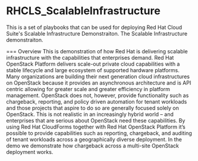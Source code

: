 # RHCLS_ScalableInfrastructure

This is a set of playbooks that can be used for deploying Red Hat Cloud Suite's Scalable Infrastructure Demonstraiton. The Scalable Infrastructure demonstraiton.

=== Overview
This is demonstration of how Red Hat is delivering scalable infrastructure with the capabilities that enterprises demand. Red Hat OpenStack Platform delivers scale-out private cloud capabilities with a stable lifecycle and large ecosystem of supported hardware platforms. Many organizations are building their next generation cloud infrastructures on OpenStack because it provides an asynchronous architecture and is API centric allowing for greater scale and greater efficiency in platform management. OpenStack does not, however, provide functionality such as chargeback, reporting, and policy driven automation for tenant workloads and those projects that aspire to do so are generally focused solely on OpenStack. This is not realistic in an increasingly hybrid world – and enterprises that are serious about OpenStack need these capabilities. By using Red Hat CloudForms together with Red Hat OpenStack Platform it’s possible to provide capabilities such as reporting, chargeback, and auditing of tenant workloads across a geographically diverse deployment. In the demo we demonstrate how chargeback across a multi-site OpenStack deployment works.
